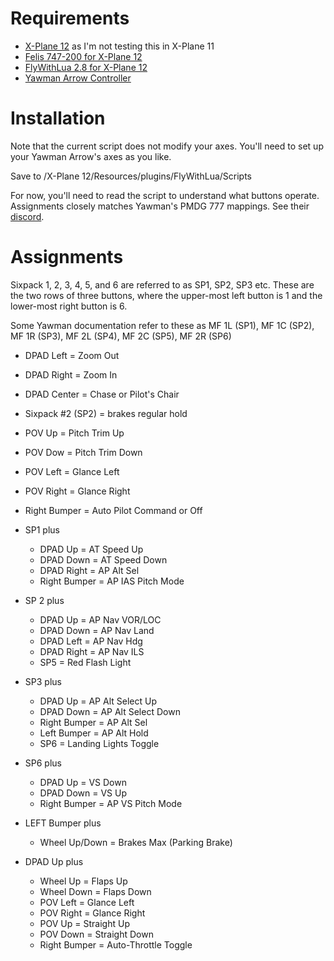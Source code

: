 # Requirements
* [X-Plane 12](https://www.x-plane.com/) as I'm not testing this in X-Plane 11
* [Felis 747-200 for X-Plane 12](https://store.x-plane.org/Boeing-747-200-Classic_p_1491.html)
* [FlyWithLua 2.8 for X-Plane 12](https://forums.x-plane.org/index.php?/files/file/82888-flywithlua-ng-next-generation-plus-edition-for-x-plane-12-win-lin-mac/)
* [Yawman Arrow Controller](https://yawmanflight.com/)

# Installation
Note that the current script does not modify your axes. You'll need to set up your Yawman Arrow's axes as you like.

Save to /X-Plane 12/Resources/plugins/FlyWithLua/Scripts

For now, you'll need to read the script to understand what buttons operate. Assignments closely matches Yawman's PMDG 777 mappings. See their [discord](https://discord.gg/dcpTc5KP).

# Assignments
Sixpack 1, 2, 3, 4, 5, and 6 are referred to as SP1, SP2, SP3 etc. These are the two rows of three buttons, where the upper-most left button is 1 and the lower-most right button is 6.

Some Yawman documentation refer to these as MF 1L (SP1), MF 1C (SP2), MF 1R (SP3), MF 2L (SP4), MF 2C (SP5), MF 2R (SP6)

* DPAD Left = Zoom Out
* DPAD Right = Zoom In
* DPAD Center = Chase or Pilot's Chair

* Sixpack #2 (SP2) = brakes regular hold

* POV Up = Pitch Trim Up
* POV Dow = Pitch Trim Down		
* POV Left = Glance Left
* POV Right = Glance Right

* Right Bumper = Auto Pilot Command or Off

* SP1 plus
	* DPAD Up = AT Speed Up
	* DPAD Down = AT Speed Down
	* DPAD Right = AP Alt Sel
	* Right Bumper = AP IAS Pitch Mode
* SP 2 plus
	* DPAD Up = AP Nav VOR/LOC
	* DPAD Down = AP Nav Land
	* DPAD Left = AP Nav Hdg
	* DPAD Right = AP Nav ILS
	* SP5 = Red Flash Light
* SP3 plus
	* DPAD Up = AP Alt Select Up
	* DPAD Down = AP Alt Select Down
	* Right Bumper = AP Alt Sel
	* Left Bumper = AP Alt Hold
	* SP6 = Landing Lights Toggle
* SP6 plus
	* DPAD Up = VS Down
	* DPAD Down = VS Up
	* Right Bumper = AP VS Pitch Mode
* LEFT Bumper plus
	* Wheel Up/Down = Brakes Max (Parking Brake)
* DPAD Up plus
	* Wheel Up = Flaps Up
	* Wheel Down = Flaps Down
	* POV Left = Glance Left
	* POV Right = Glance Right
	* POV Up = Straight Up
	* POV Down = Straight Down
	* Right Bumper = Auto-Throttle Toggle


